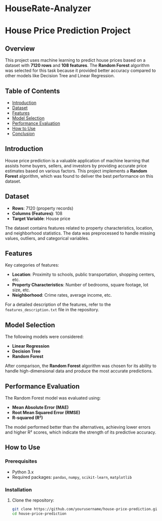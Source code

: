 # HouseRate-Analyzer
# House Price Prediction Project

## Overview
This project uses machine learning to predict house prices based on a dataset with **7120 rows** and **108 features**. The **Random Forest** algorithm was selected for this task because it provided better accuracy compared to other models like Decision Tree and Linear Regression.

## Table of Contents
- [Introduction](#introduction)
- [Dataset](#dataset)
- [Features](#features)
- [Model Selection](#model-selection)
- [Performance Evaluation](#performance-evaluation)
- [How to Use](#how-to-use)
- [Conclusion](#conclusion)

## Introduction
House price prediction is a valuable application of machine learning that assists home buyers, sellers, and investors by providing accurate price estimates based on various factors. This project implements a **Random Forest** algorithm, which was found to deliver the best performance on this dataset.

## Dataset
- **Rows**: 7120 (property records)
- **Columns (Features)**: 108
- **Target Variable**: House price

The dataset contains features related to property characteristics, location, and neighborhood statistics. The data was preprocessed to handle missing values, outliers, and categorical variables.

## Features
Key categories of features:
- **Location**: Proximity to schools, public transportation, shopping centers, etc.
- **Property Characteristics**: Number of bedrooms, square footage, lot size, etc.
- **Neighborhood**: Crime rates, average income, etc.

For a detailed description of the features, refer to the `features_description.txt` file in the repository.

## Model Selection
The following models were considered:
- **Linear Regression**
- **Decision Tree**
- **Random Forest**

After comparison, the **Random Forest** algorithm was chosen for its ability to handle high-dimensional data and produce the most accurate predictions.

## Performance Evaluation
The Random Forest model was evaluated using:
- **Mean Absolute Error (MAE)**
- **Root Mean Squared Error (RMSE)**
- **R-squared (R²)**

The model performed better than the alternatives, achieving lower errors and higher R² scores, which indicate the strength of its predictive accuracy.

## How to Use

### Prerequisites
- Python 3.x
- Required packages: `pandas`, `numpy`, `scikit-learn`, `matplotlib`

### Installation

1. Clone the repository:
   ```bash
   git clone https://github.com/yourusername/house-price-prediction.git
   cd house-price-prediction
